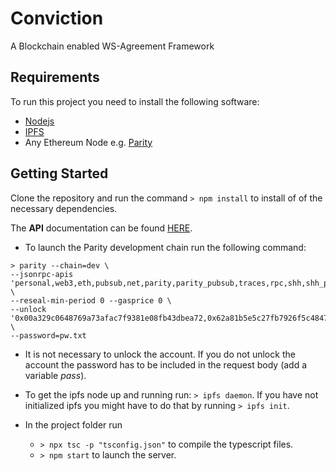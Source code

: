 # Conviction

A Blockchain enabled WS-Agreement Framework

## Requirements

To run this project you need to install the following software:

* [Nodejs](https://nodejs.org)
* [IPFS](https://ipfs.io)
* Any Ethereum Node e.g. [Parity](https://parity.io)

## Getting Started

Clone the repository and run the command `> npm install` to install of of the necessary dependencies.

The **API** documentation can be found [HERE](https://documenter.getpostman.com/view/506234/RWaKU9XG#0ee83dff-4923-4ca3-9e30-f28491ff7a4a).

* To launch the Parity development chain run the following command:

```
> parity --chain=dev \ 
--jsonrpc-apis 'personal,web3,eth,pubsub,net,parity,parity_pubsub,traces,rpc,shh,shh_pubsub' \
--reseal-min-period 0 --gasprice 0 \ 
--unlock '0x00a329c0648769a73afac7f9381e08fb43dbea72,0x62a81b5e5c27fb7926f5c4847d5269dffc5128a5' \
--password=pw.txt
```

  * It is not necessary to unlock the account. If you do not unlock the account the password has to be included in the request body (add a variable *pass*).

* To get the ipfs node up and running run: `> ipfs daemon`. If you have not initialized ipfs you might have to do that by running `> ipfs init`.
* In the project folder run
  * `> npx tsc -p "tsconfig.json"` to compile the typescript files.
  * `> npm start` to launch the server.





